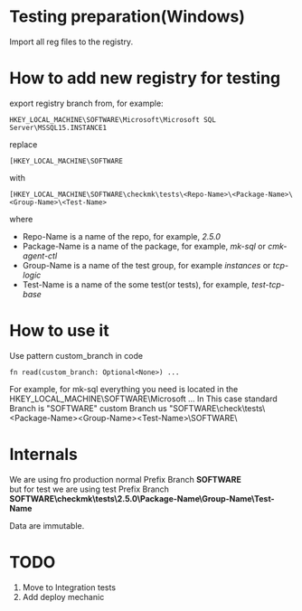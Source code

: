 # Testing preparation(Windows)

Import all reg files to the registry.

# How to add new registry for testing

export registry branch from, for example:

```
HKEY_LOCAL_MACHINE\SOFTWARE\Microsoft\Microsoft SQL Server\MSSQL15.INSTANCE1
```

replace
```
[HKEY_LOCAL_MACHINE\SOFTWARE
```
with
```
[HKEY_LOCAL_MACHINE\SOFTWARE\checkmk\tests\<Repo-Name>\<Package-Name>\<Group-Name>\<Test-Name>
```
where

* Repo-Name is a name of the repo, for example, *2.5.0*
* Package-Name is a name of the package, for example, *mk-sql* or *cmk-agent-ctl*
* Group-Name is a name of the test group, for example *instances* or *tcp-logic*
* Test-Name is a name of the some test(or tests), for example, *test-tcp-base*

# How to use it

Use pattern custom_branch in code

```
fn read(custom_branch: Optional<None>) ...
```

For example, for mk-sql everything you need  is located in the HKEY_LOCAL_MACHINE\SOFTWARE\Microsoft ...
In This case
standard Branch is "SOFTWARE\"
custom Branch us "SOFTWARE\check\tests\\<Repo-Name>\<Package-Name>\<Group-Name>\<Test-Name>\SOFTWARE\


# Internals

We are using fro production normal Prefix Branch 
**SOFTWARE**  
but for test we are using test Prefix Branch
**SOFTWARE\checkmk\tests\2.5.0\Package-Name\Group-Name\Test-Name**

Data are immutable.

# TODO

1. Move to Integration tests
2. Add deploy mechanic